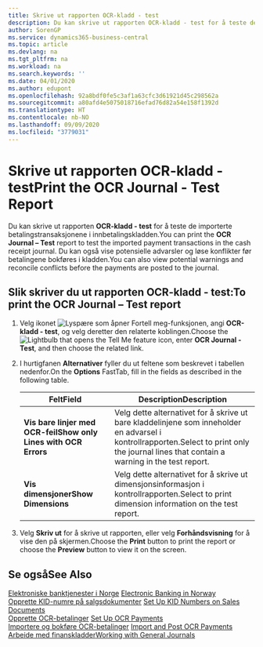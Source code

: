 ```yaml
---
title: Skrive ut rapporten OCR-kladd - test
description: Du kan skrive ut rapporten OCR-kladd - test for å teste de importerte betalingstransaksjonene i innbetalingskladden.
author: SorenGP
ms.service: dynamics365-business-central
ms.topic: article
ms.devlang: na
ms.tgt_pltfrm: na
ms.workload: na
ms.search.keywords: ''
ms.date: 04/01/2020
ms.author: edupont
ms.openlocfilehash: 92a8bdf0fe5c3af1a63cfc3d61921d45c298562a
ms.sourcegitcommit: a80afd4e5075018716efad76d82a54e158f1392d
ms.translationtype: HT
ms.contentlocale: nb-NO
ms.lasthandoff: 09/09/2020
ms.locfileid: "3779031"
---
```

# <a name="print-the-ocr-journal---test-report"></a><span data-ttu-id="d237a-103">Skrive ut rapporten OCR-kladd - test</span><span class="sxs-lookup"><span data-stu-id="d237a-103">Print the OCR Journal - Test Report</span></span>
<span data-ttu-id="d237a-104">Du kan skrive ut rapporten **OCR-kladd - test** for å teste de importerte betalingstransaksjonene i innbetalingskladden.</span><span class="sxs-lookup"><span data-stu-id="d237a-104">You can print the **OCR Journal – Test** report to test the imported payment transactions in the cash receipt journal.</span></span> <span data-ttu-id="d237a-105">Du kan også vise potensielle advarsler og løse konflikter før betalingene bokføres i kladden.</span><span class="sxs-lookup"><span data-stu-id="d237a-105">You can also view potential warnings and reconcile conflicts before the payments are posted to the journal.</span></span>  

## <a name="to-print-the-ocr-journal--test-report"></a><span data-ttu-id="d237a-106">Slik skriver du ut rapporten OCR-kladd - test:</span><span class="sxs-lookup"><span data-stu-id="d237a-106">To print the OCR Journal – Test report</span></span>  

1.  <span data-ttu-id="d237a-107">Velg ikonet ![Lyspære som åpner Fortell meg-funksjonen](../../media/ui-search/search_small.png "Fortell hva du vil gjøre"), angi **OCR-kladd - test**, og velg deretter den relaterte koblingen.</span><span class="sxs-lookup"><span data-stu-id="d237a-107">Choose the ![Lightbulb that opens the Tell Me feature](../../media/ui-search/search_small.png "Tell me what you want to do") icon, enter **OCR Journal - Test**, and then choose the related link.</span></span>  
2.  <span data-ttu-id="d237a-108">I hurtigfanen **Alternativer** fyller du ut feltene som beskrevet i tabellen nedenfor.</span><span class="sxs-lookup"><span data-stu-id="d237a-108">On the **Options** FastTab, fill in the fields as described in the following table.</span></span>  

    |<span data-ttu-id="d237a-109">Felt</span><span class="sxs-lookup"><span data-stu-id="d237a-109">Field</span></span>|<span data-ttu-id="d237a-110">Description</span><span class="sxs-lookup"><span data-stu-id="d237a-110">Description</span></span>|  
    |---------------------------------|---------------------------------------|  
    |<span data-ttu-id="d237a-111">**Vis bare linjer med OCR-feil**</span><span class="sxs-lookup"><span data-stu-id="d237a-111">**Show only Lines with OCR Errors**</span></span>|<span data-ttu-id="d237a-112">Velg dette alternativet for å skrive ut bare kladdelinjene som inneholder en advarsel i kontrollrapporten.</span><span class="sxs-lookup"><span data-stu-id="d237a-112">Select to print only the journal lines that contain a warning in the test report.</span></span>|  
    |<span data-ttu-id="d237a-113">**Vis dimensjoner**</span><span class="sxs-lookup"><span data-stu-id="d237a-113">**Show Dimensions**</span></span>|<span data-ttu-id="d237a-114">Velg dette alternativet for å skrive ut dimensjonsinformasjon i kontrollrapporten.</span><span class="sxs-lookup"><span data-stu-id="d237a-114">Select to print dimension information on the test report.</span></span>|  

3.  <span data-ttu-id="d237a-115">Velg **Skriv ut** for å skrive ut rapporten, eller velg **Forhåndsvisning** for å vise den på skjermen.</span><span class="sxs-lookup"><span data-stu-id="d237a-115">Choose the **Print** button to print the report or choose the **Preview** button to view it on the screen.</span></span>  

## <a name="see-also"></a><span data-ttu-id="d237a-116">Se også</span><span class="sxs-lookup"><span data-stu-id="d237a-116">See Also</span></span>  
 <span data-ttu-id="d237a-117">[Elektroniske banktjenester i Norge](electronic-banking-in-norway.md) </span><span class="sxs-lookup"><span data-stu-id="d237a-117">[Electronic Banking in Norway](electronic-banking-in-norway.md) </span></span>  
 <span data-ttu-id="d237a-118">[Opprette KID-numre på salgsdokumenter](how-to-set-up-kid-numbers-on-sales-documents.md) </span><span class="sxs-lookup"><span data-stu-id="d237a-118">[Set Up KID Numbers on Sales Documents](how-to-set-up-kid-numbers-on-sales-documents.md) </span></span>  
 <span data-ttu-id="d237a-119">[Opprette OCR-betalinger](how-to-set-up-ocr-payments.md) </span><span class="sxs-lookup"><span data-stu-id="d237a-119">[Set Up OCR Payments](how-to-set-up-ocr-payments.md) </span></span>  
 <span data-ttu-id="d237a-120">[Importere og bokføre OCR-betalinger](how-to-import-and-post-ocr-payments.md) </span><span class="sxs-lookup"><span data-stu-id="d237a-120">[Import and Post OCR Payments](how-to-import-and-post-ocr-payments.md) </span></span>  
 [<span data-ttu-id="d237a-121">Arbeide med finanskladder</span><span class="sxs-lookup"><span data-stu-id="d237a-121">Working with General Journals</span></span>](../../ui-work-general-journals.md)
